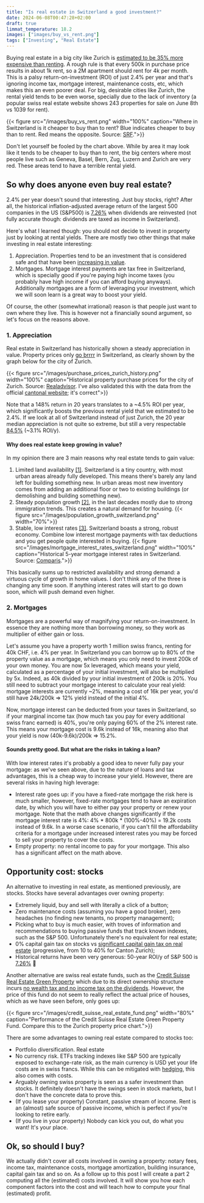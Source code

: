 ```yaml
---
title: "Is real estate in Switzerland a good investment?"
date: 2024-06-08T00:47:28+02:00
draft: true
limmat_temperature: 18.2
images: ["images/buy_vs_rent.png"]
tags: ["Investing", "Real Estate"]
---
```

Buying real estate in a big city like Zurich is [estimated to be 35% more expensive than renting](https://www.srf.ch/news/wirtschaft/immobilien-in-der-schweiz-wo-mieten-guenstiger-ist-als-kaufen-pruefen-sie-ihre-gemeinde). A rough rule is that every 500k in purchase price results in about 1k rent, so a 2M apartment should rent for 4k per month. This is a palsy return-on-investment (ROI) of just 2.4% per year and that's ignoring income tax, mortgage interest, maintenance costs, etc, which makes this an even poorer deal. For big, desirable cities like Zurich, the rental yield tends to be even worse, specially due to the lack of inventory (a popular swiss real estate website shows 243 properties for sale on June 8th vs 1039 for rent).

{{< figure src="/images/buy_vs_rent.png" width="100%" caption="Where in Switzerland is it cheaper to buy than to rent? Blue indicates cheaper to buy than to rent. Red means the opposite. Source: [SRF](https://www.srf.ch/news/wirtschaft/immobilien-in-der-schweiz-wo-mieten-guenstiger-ist-als-kaufen-pruefen-sie-ihre-gemeinde).">}}

Don't let yourself be fooled by the chart above. While by area it may look like it tends to be cheaper to buy than to rent, the big centers where most people live such as Geneva, Basel, Bern, Zug, Luzern and Zurich are very red. These areas tend to have a terrible rental yield.

## So why does anyone even buy real estate?
2.4% per year doesn't sound that interesting. Just buy stocks, right? After all, the historical inflation-adjusted average return of the largest 500 companies in the US (S&P500) is [7.26%](https://tradethatswing.com/average-historical-stock-market-returns-for-sp-500-5-year-up-to-150-year-averages/) when dividends are reinvested (not fully accurate though: dividends are taxed as income in Switzerland).

Here's what I learned though: you should not decide to invest in property just by looking at rental yields. There are mostly two other things that make investing in real estate interesting:
1. Appreciation. Properties tend to be an investment that is considered safe and that have been [increasing in value](https://realadvisor.ch/en/property-prices/city-zurich).
2. Mortgages. Mortgage interest payments are tax free in Switzerland, which is specially good if you're paying high income taxes (you probably have high income if you can afford buying anyways). Additionally mortgages are a form of leveraging your investment, which we will soon learn is a great way to boost your yield.

Of course, the other (somewhat irrational) reason is that people just want to own where they live. This is however not a financially sound argument, so let's focus on the reasons above.

### 1. Appreciation
Real estate in Switzerland has historically shown a steady appreciation in value. Property prices only [go brrrr](https://www.reddit.com/r/OutOfTheLoop/comments/hn3qnw/whats_up_with_the_memes_titled_thing_go_brr/) in Switzerland, as clearly shown by the graph below for the city of Zurich.

{{< figure src="/images/purchase_prices_zurich_history.png" width="100%" caption="Historical property purchase prices for the city of Zurich. Source: [Realadvisor](https://realadvisor.ch/en/property-prices/city-zurich). I've also validated this with the data from the official [cantonal website](https://www.zh.ch/de/planen-bauen/raumplanung/immobilienmarkt/immobilienpreise.html); it's correct">}}

Note that a 148% return in 20 years translates to a ~4.5% ROI per year, which significantly boosts the previous rental yield that we estimated to be 2.4%. If we look at all of Switzerland instead of just Zurich, the 20 year median appreciation is not quite so extreme, but still a very respectable [84.5%](https://realadvisor.ch/en/property-prices) (~3.1% ROI/y).

#### Why does real estate keep growing in value?
In my opinion there are 3 main reasons why real estate tends to gain value:
1. Limited land availability [[1]](https://www.admin.ch/gov/de/start/dokumentation/medienmitteilungen.msg-id-94847.html). Switzerland is a tiny country, with most urban areas already fully developed. This means there's barely any land left for building something new. In urban areas most new inventory comes from adding an additional floor or two to existing buildings (or demolishing and building something new).
2. Steady population growth [[2]](https://www.bfs.admin.ch/bfs/en/home/statistics/population.assetdetail.26905448.html), in the last decades mostly due to strong immigration trends. This creates a natural demand for housing.
{{< figure src="/images/population_growth_switzerland.png" width="70%">}}
3. Stable, low interest rates [[3]](https://www.comparis.ch/hypotheken/zinssatz/zinsentwicklung). Switzerland boasts a strong, robust economy. Combine low interest mortgage payments with tax deductions and you get people quite interested in buying.
{{< figure src="/images/mortgage_interest_rates_switzerland.png" width="100%" caption="Historical 5-year mortgage interest rates in Switzerland. Source: [Comparis](https://www.comparis.ch/hypotheken/zinssatz/zinsentwicklung).">}}

This basically sums up to restricted availability and strong demand: a virtuous cycle of growth in home values. I don't think any of the three is changing any time soon. If anything interest rates will start to go down soon, which will push demand even higher.

### 2. Mortgages
Mortgages are a powerful way of magnifying your return-on-investment. In essence they are nothing more than borrowing money, so they work as multiplier of either gain or loss. 

Let's assume you have a property worth 1 million swiss francs, renting for 40k CHF, i.e. 4% per year. In Switzerland you can borrow up to 80% of the property value as a mortgage, which means you only need to invest 200k of your own money. You are now 5x leveraged, which means your yield, calculated as a percentage of your initial investment, will also be multiplied by 5x. Indeed, as 40k divided by your initial investment of 200k is 20%. You still need to subtract your mortgage interest to calculate your real yield: mortgage interests are currently ~2%, meaning a cost of 16k per year, you'd still have 24k/200k => 12% yield instead of the initial 4%. 

Now, mortgage interest can be deducted from your taxes in Switzerland, so if your marginal income tax (how much tax you pay for every additional swiss franc earned) is 40%, you're only paying 60% of the 2% interest rate. This means your mortgage cost is 9.6k instead of 16k, meaning also that your yield is now (40k-9.6k)/200k => 15.2%.

#### Sounds pretty good. But what are the risks in taking a loan? 
With low interest rates it's probably a good idea to never fully pay your mortgage: as we've seen above, due to the nature of loans and tax advantages, this is a cheap way to increase your yield. However, there are several risks in having high leverage:
*  Interest rate goes up: if you have a fixed-rate mortgage the risk here is much smaller, however, fixed-rate mortgages tend to have an expiration date, by which you will have to either pay your property or renew your mortgage. Note that the math above changes significantly if the mortgage interest rate is 4%: 4% * 800k * (100%-40%) = 19.2k costs instead of 9.6k. In a worse case scenario, if you can't fill the affordability criteria for a mortgage under increased interest rates you may be forced to sell your property to cover the costs.
*  Empty property: no rental income to pay for your mortgage. This also has a significant affect on the math above.

## Opportunity cost: stocks
An alternative to investing in real estate, as mentioned previously, are stocks. Stocks have several advantages over owning property:
*  Extremely liquid, buy and sell with literally a click of a button;
*  Zero maintenance costs (assuming you have a good broker), zero headaches (no finding new tenants, no property management);
*  Picking what to buy is much easier, with troves of information and recommendations to buying passive funds that track known indexes, such as the S&P 500. Unfortunately there's no equivalent for real estate;
*  0% capital gain tax on stocks vs [significant capital gain tax on real estate](https://en.comparis.ch/immobilien/verkaufen/vertragsabschlussphase/grundstueckgewinnsteuer-zuerich) (progressive, from 10 to 40% for Canton Zurich);
*  Historical returns have been very generous: 50-year ROI/y of S&P 500 is [7.26%](https://tradethatswing.com/average-historical-stock-market-returns-for-sp-500-5-year-up-to-150-year-averages/) 🤑

Another alternative are swiss real estate funds, such as the [Credit Suisse Real Estate Green Property](https://am.credit-suisse.com/ch/de/asset-management/investment-solutions/fund-search/fund-detail.html/CH0100778445?ISIN=CH0100778445&COUNTRY=CH&LANGUAGE=DE&DOCUMENT=MR) which due to its direct ownership structure incurs [no wealth tax and no income tax on the dividends](https://www.ictax.admin.ch/extern/en.html#/security/CH0100778445/20231231). However, the price of this fund do not seem to really reflect the actual price of houses, which as we have seen before, only goes up:

{{< figure src="/images/credit_suisse_real_estate_fund.png" width="80%" caption="Performance of the Credit Suisse Real Estate Green Property Fund. Compare this to the Zurich property price chart.">}}

There are some advantages to owning real estate compared to stocks too:
*  Portfolio diversification. Real estate
*  No currency risk. ETFs tracking indexes like S&P 500 are typically exposed to exchange-rate risk, as the main currency is USD yet your life costs are in swiss francs. While this can be mitigated with [hedging](https://www.rbcgam.com/en/ca/learn-plan/investment-strategies/what-is-currency-hedging/detail), this also comes with costs.
*  Arguably owning swiss property is seen as a safer investment than stocks. It definitely doesn't have the swings seen in stock markets, but I don't have the concrete data to prove this.
*  (If you lease your property) Constant, passive stream of income. Rent is an (almost) safe source of passive income, which is perfect if you're looking to retire early.
*  (If you live in your property) Nobody can kick you out, do what you want! It's your place.

## Ok, so should I buy?
We actually didn't cover all costs involved in owning a property: notary fees, income tax, maintenance costs, mortgage amortization, building insurance, capital gain tax and so on. As a follow up to this post I will create a part 2 computing all the (estimated) costs involved. It will show you how each component factors into the cost and will teach how to compute your final (estimated) profit.